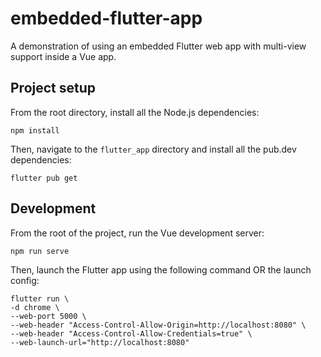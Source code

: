 # embedded-flutter-app

A demonstration of using an embedded Flutter web app with multi-view support inside a Vue app.

## Project setup

From the root directory, install all the Node.js dependencies:

```
npm install
```

Then, navigate to the `flutter_app` directory and install all the pub.dev dependencies:

```
flutter pub get
```

## Development

From the root of the project, run the Vue development server:

```
npm run serve
```

Then, launch the Flutter app using the following command OR the launch config:

```
flutter run \
-d chrome \
--web-port 5000 \
--web-header "Access-Control-Allow-Origin=http://localhost:8080" \
--web-header "Access-Control-Allow-Credentials=true" \
--web-launch-url="http://localhost:8080"
```
